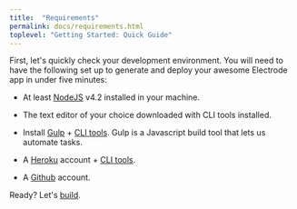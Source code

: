 ```yaml
---
title:  "Requirements"
permalink: docs/requirements.html
toplevel: "Getting Started: Quick Guide"
---
```


First, let's quickly check your development environment. You will need to have the following set up to generate and deploy your awesome Electrode app in under five minutes:

*  At least [NodeJS](https://nodejs.org) v4.2 installed in your machine.
*  The text editor of your choice downloaded with CLI tools installed.
*  Install [Gulp](https://github.com/gulpjs/gulp/blob/master/docs/getting-started.md) + [CLI tools](https://www.npmjs.com/package/gulp-cli). Gulp is a Javascript build tool that lets us automate tasks.


*  A [Heroku](https://signup.heroku.com/dc) account + [CLI tools](https://devcenter.heroku.com/articles/heroku-command-line).
*  A [Github](https://github.com/) account.

Ready? Let's [build](build_more.html).
